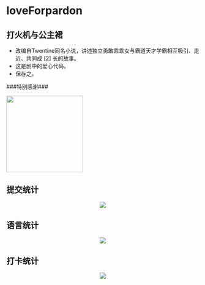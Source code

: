 # loveForpardon
## 打火机与公主裙
- 改编自Twentine同名小说，讲述独立勇敢乖乖女与霸道天才学霸相互吸引、走近、共同成 [2]  长的故事。
- 这是剧中的爱心代码。
- 保存之。

###特别感谢###

[<img src="https://user-images.githubusercontent.com/11474360/112592917-baa00600-8e41-11eb-9da4-ecb53bb3c2fa.png" width="200"/>](https://jb.gg/OpenSource)

## 提交统计

<div align="center"> <img src="https://github-readme-stats.vercel.app/api?username=svip-leipeng&show_icons=true&theme=tokyonight" /> </div>

## 语言统计
<div align="center"> <img src="https://github-readme-stats.vercel.app/api/top-langs/?username=svip-leipeng" /> </div>

## 打卡统计
<div align="center"> <img src="https://github-readme-streak-stats.herokuapp.com/?user=svip-leipeng" /> </div>
